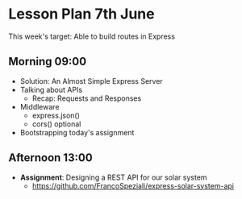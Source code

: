 # Lesson Plan 7th June

This week's target: Able to build routes in Express

## Morning 09:00

+ Solution: An Almost Simple Express Server
+ Talking about APIs
    - Recap: Requests and Responses
+ Middleware
    - express.json()
    - cors() optional
+ Bootstrapping today's assignment

## Afternoon 13:00

+ **Assignment**: Designing a REST API for our solar system
  - https://github.com/FrancoSpeziali/express-solar-system-api